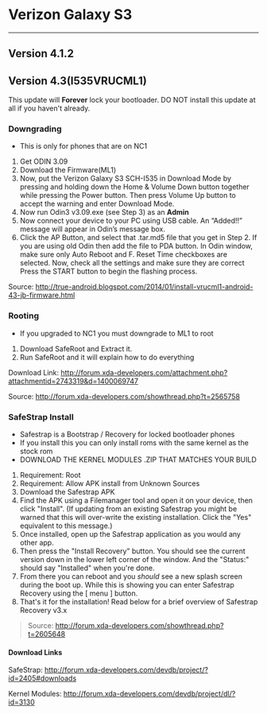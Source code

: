 # Verizon Galaxy S3

----

## Version 4.1.2

## Version 4.3(I535VRUCML1)

This update will **Forever** lock your bootloader. DO NOT install this update at all if you haven't already.

### Downgrading

* This is only for phones that are on NC1

1. Get ODIN 3.09
2. Download the Firmware(ML1) 
3. Now, put the Verizon Galaxy S3 SCH-I535  in Download Mode by pressing and holding down the Home & Volume Down button together while pressing the Power button. Then press Volume Up button to accept the warning and enter Download Mode.
4. Now run Odin3 v3.09.exe (see Step 3) as an **Admin**
5. Now connect your device to your PC using USB cable. An “Added!!” message will appear in Odin’s message box.
6. Click the AP Button, and select that .tar.md5 file that you get in Step 2. If you are using old Odin then add the file to PDA button.
In Odin window, make sure only Auto Reboot and F. Reset Time checkboxes are selected.
Now, check all the settings and make sure they are correct
Press the START button to begin the flashing process.


Source: http://true-android.blogspot.com/2014/01/install-vrucml1-android-43-jb-firmware.html

### Rooting

* If you upgraded to NC1 you must downgrade to ML1 to root

1. Download SafeRoot and Extract it.
2. Run SafeRoot and it will explain how to do everything

Download Link: http://forum.xda-developers.com/attachment.php?attachmentid=2743319&d=1400069747

Source: http://forum.xda-developers.com/showthread.php?t=2565758 
### SafeStrap Install

* Safestrap is a Bootstrap / Recovery for locked bootloader phones
* If you install this you can only install roms with the same kernel as the stock rom
* DOWNLOAD THE KERNEL MODULES .ZIP THAT MATCHES YOUR BUILD

1.    Requirement: Root
2.    Requirement: Allow APK install from Unknown Sources
3.    Download the Safestrap APK
4.    Find the APK using a Filemanager tool and open it on your device, then click "Install".
    (If updating from an existing Safestrap you might be warned that this will over-write the existing installation. Click the "Yes" equivalent to this message.)
5.    Once installed, open up the Safestrap application as you would any other app.
6.    Then press the "Install Recovery" button. You should see the current version down in the lower left corner of the window. And the "Status:" should say "Installed" when you're done.
7.    From there you can reboot and you *should* see a new splash screen during the boot up. While this is showing you can enter Safestrap Recovery using the [ menu ] button.
8.    That's it for the installation! Read below for a brief overview of Safestrap Recovery v3.x

> Source: http://forum.xda-developers.com/showthread.php?t=2605648


#### Download Links

SafeStrap: http://forum.xda-developers.com/devdb/project/?id=2405#downloads

Kernel Modules: http://forum.xda-developers.com/devdb/project/dl/?id=3130

